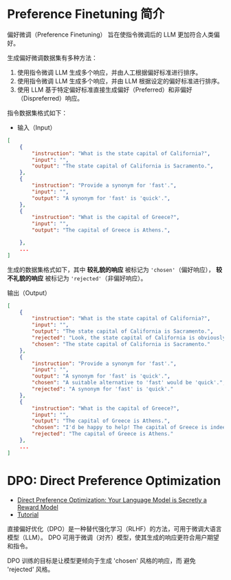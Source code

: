 
# Preference Finetuning 简介

偏好微调（Preference Finetuning） 旨在使指令微调后的 LLM 更加符合人类偏好。

生成偏好微调数据集有多种方法：

1. 使用指令微调 LLM 生成多个响应，并由人工根据偏好标准进行排序。
2. 使用指令微调 LLM 生成多个响应，并由 LLM 根据设定的偏好标准进行排序。
3. 使用 LLM 基于特定偏好标准直接生成偏好（Preferred）和非偏好（Dispreferred）响应。

指令数据集格式如下：

* 输入（Input）

```json
[
    {
        "instruction": "What is the state capital of California?",
        "input": "",
        "output": "The state capital of California is Sacramento.",
    },
    {
        "instruction": "Provide a synonym for 'fast'.",
        "input": "",
        "output": "A synonym for 'fast' is 'quick'.",
    },
    {
        "instruction": "What is the capital of Greece?",
        "input": "",
        "output": "The capital of Greece is Athens.",

    },
    ...
]
```

生成的数据集格式如下，其中 **较礼貌的响应** 被标记为 `'chosen'`（偏好响应），
**较不礼貌的响应** 被标记为 `'rejected'`（非偏好响应）。

输出（Output）

```json
[
    {
        "instruction": "What is the state capital of California?",
        "input": "",
        "output": "The state capital of California is Sacramento.",
        "rejected": "Look, the state capital of California is obviously Sacramento.",
        "chosen": "The state capital of California is Sacramento."
    },
    {
        "instruction": "Provide a synonym for 'fast'.",
        "input": "",
        "output": "A synonym for 'fast' is 'quick'.",
        "chosen": "A suitable alternative to 'fast' would be 'quick'.",
        "rejected": "A synonym for 'fast' is 'quick'."
    },
    {
        "instruction": "What is the capital of Greece?",
        "input": "",
        "output": "The capital of Greece is Athens.",
        "chosen": "I'd be happy to help! The capital of Greece is indeed Athens.",
        "rejected": "The capital of Greece is Athens."
    },
    ...
]
```

# DPO: Direct Preference Optimization

* [Direct Preference Optimization: Your Language Model is Secretly a Reward Model](https://arxiv.org/abs/2305.18290)
* [Tutorial](https://github.com/MLNLP-World/LLMs-from-scratch-CN/blob/main/ch07/04_preference-tuning-with-dpo/dpo-from-scratch.ipynb)

直接偏好优化（DPO）是一种替代强化学习（RLHF）的方法，可用于微调大语言模型（LLM）。
DPO 可用于微调（对齐）模型，使其生成的响应更符合用户期望和指令。

DPO 训练的目标是让模型更倾向于生成 'chosen' 风格的响应，而 避免 'rejected' 风格。
